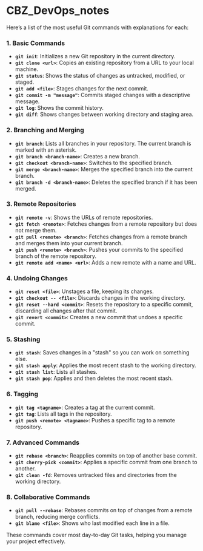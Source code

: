 # CBZ_DevOps_notes
Here’s a list of the most useful Git commands with explanations for each:

### 1. **Basic Commands**
   - **`git init`**: Initializes a new Git repository in the current directory.
   - **`git clone <url>`**: Copies an existing repository from a URL to your local machine.
   - **`git status`**: Shows the status of changes as untracked, modified, or staged.
   - **`git add <file>`**: Stages changes for the next commit.
   - **`git commit -m "message"`**: Commits staged changes with a descriptive message.
   - **`git log`**: Shows the commit history.
   - **`git diff`**: Shows changes between working directory and staging area.

### 2. **Branching and Merging**
   - **`git branch`**: Lists all branches in your repository. The current branch is marked with an asterisk.
   - **`git branch <branch-name>`**: Creates a new branch.
   - **`git checkout <branch-name>`**: Switches to the specified branch.
   - **`git merge <branch-name>`**: Merges the specified branch into the current branch.
   - **`git branch -d <branch-name>`**: Deletes the specified branch if it has been merged.

### 3. **Remote Repositories**
   - **`git remote -v`**: Shows the URLs of remote repositories.
   - **`git fetch <remote>`**: Fetches changes from a remote repository but does not merge them.
   - **`git pull <remote> <branch>`**: Fetches changes from a remote branch and merges them into your current branch.
   - **`git push <remote> <branch>`**: Pushes your commits to the specified branch of the remote repository.
   - **`git remote add <name> <url>`**: Adds a new remote with a name and URL.

### 4. **Undoing Changes**
   - **`git reset <file>`**: Unstages a file, keeping its changes.
   - **`git checkout -- <file>`**: Discards changes in the working directory.
   - **`git reset --hard <commit>`**: Resets the repository to a specific commit, discarding all changes after that commit.
   - **`git revert <commit>`**: Creates a new commit that undoes a specific commit.

### 5. **Stashing**
   - **`git stash`**: Saves changes in a "stash" so you can work on something else.
   - **`git stash apply`**: Applies the most recent stash to the working directory.
   - **`git stash list`**: Lists all stashes.
   - **`git stash pop`**: Applies and then deletes the most recent stash.

### 6. **Tagging**
   - **`git tag <tagname>`**: Creates a tag at the current commit.
   - **`git tag`**: Lists all tags in the repository.
   - **`git push <remote> <tagname>`**: Pushes a specific tag to a remote repository.

### 7. **Advanced Commands**
   - **`git rebase <branch>`**: Reapplies commits on top of another base commit.
   - **`git cherry-pick <commit>`**: Applies a specific commit from one branch to another.
   - **`git clean -fd`**: Removes untracked files and directories from the working directory.

### 8. **Collaborative Commands**
   - **`git pull --rebase`**: Rebases commits on top of changes from a remote branch, reducing merge conflicts.
   - **`git blame <file>`**: Shows who last modified each line in a file.

These commands cover most day-to-day Git tasks, helping you manage your project effectively.
